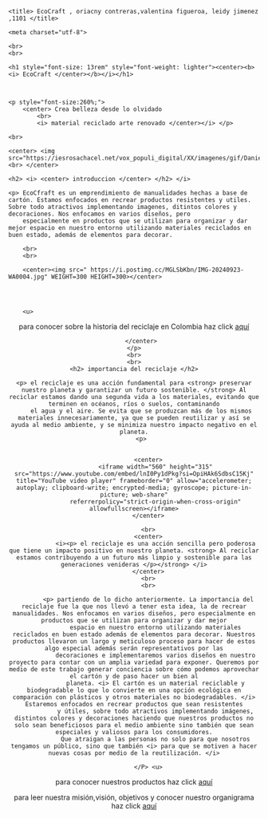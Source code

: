 <!doctype html>
<html>

<head>

    <title> EcoCraft , oriacny contreras,valentina figueroa, leidy jimenez ,1101 </title>

    <meta charset="utf-8">

</head>


<body background="https://i.postimg.cc/MGLSbKbn/IMG-20240923-WA0004.jpg">

    <br>
    <br>

    <h1 style="font-size: 13rem" style="font-weight: lighter"><center><b><i> EcoCraft </center></b></i></h1>



    <p style="font-size:260%;">
        <center> Crea belleza desde lo olvidado
            <br>
            <i> material reciclado arte renovado </center></i> </p>

    <br>

    <center> <img src="https://iesrosachacel.net/vox_populi_digital/XX/imagenes/gif/DanielHeras.gif" <br> </center>

    <h2> <i> <center> introduccion </center> </h2> </i>

    <p> EcoCfraft es un emprendimiento de manualidades hechas a base de cartón. Estamos enfocados en recrear productos resistentes y utiles. Sobre todo atractivos implementando imagenes, ditintos colores y decoraciones. Nos enfocamos en varios diseños, pero
        especialmente en productos que se utilizan para organizar y dar mejor espacio en nuestro entorno utilizando materiales reciclados en buen estado, además de elementos para decorar.

        <br>
        <br>

        <center><img src=" https://i.postimg.cc/MGLSbKbn/IMG-20240923-WA0004.jpg" WEIGHT=300 HEIGHT=300></center>




        <u>


<p> <center>  para conocer sobre la historia del reciclaje en Colombia haz click <a href= "https://youtu.be/PASaCHdjD8s?si=bu4F0sgDt_bVIn9f" > aquí</a>  </u>




        </center>
    </p>
    <br>
    <br>
    <h2> importancia del reciclaje </h2>

    <p> el reciclaje es una acción fundamental para <strong> preservar nuestro planeta y garantizar un futuro sostenible. </strong> Al reciclar estamos dando una segunda vida a los materiales, evitando que terminen en océanos, ríos o suelos, contaminando
        el agua y el aire. Se evita que se produzcan más de los mismos materiales innecesariamente, ya que se pueden reutilizar y así se ayuda al medio ambiente, y se minimiza nuestro impacto negativo en el planeta.
        <p>


            <center>
                <iframe width="560" height="315" src="https://www.youtube.com/embed/lnI0Py1dPkg?si=OpiHAk6SdbsC15Kj" title="YouTube video player" frameborder="0" allow="accelerometer; autoplay; clipboard-write; encrypted-media; gyroscope; picture-in-picture; web-share"
                referrerpolicy="strict-origin-when-cross-origin" allowfullscreen></iframe>
            </center>

            <br>
            <center>
                <i><p> el reciclaje es una acción sencilla pero poderosa que tiene un impacto positivo en nuestro planeta. <strong> Al reciclar estamos contribuyendo a un futuro más limpio y sostenible para las generaciones venideras </p></strong> </i>
            </center>
            <br>
            <br>

            <p> partiendo de lo dicho anteriormente. La importancia del reciclaje fue la que nos llevó a tener esta idea, la de recrear manualidades. Nos enfocamos en varios diseños, pero especialmente en productos que se utilizan para organizar y dar mejor
                espacio en nuestro entorno utilizando materiales reciclados en buen estado además de elementos para decorar. Nuestros productos llevaron un largo y meticuloso proceso para hacer de estos algo especial además serán representativos por las
                decoraciones e implementaremos varios diseños en nuestro proyecto para contar con un amplia variedad para exponer. Queremos por medio de este trabajo generar conciencia sobre cómo podemos aprovechar el cartón y de paso hacer un bien al
                planeta. <i> El cartón es un material reciclable y biodegradable lo que lo convierte en una opción ecológica en comparación con plásticos y otros materiales no biodegradables. </i> Estaremos enfocados en recrear productos que sean resistentes
                y útiles, sobre todo atractivos implementando imágenes, distintos colores y decoraciones haciendo que nuestros productos no solo sean beneficiosos para el medio ambiente sino también que sean especiales y valiosos para los consumidores.
                Que atraigan a las personas no solo para que nosotros tengamos un público, sino que también <i> para que se motiven a hacer nuevas cosas por medio de la reutilización. </i>

            </P> <u>
<p> <center>  para conocer nuestros productos haz click <a href= "file:///C:/Users/maria/Downloads/pag.%20de%20inf/emprendimiento%20presu%20.html" > aquí</a>  

<p> <center>  para leer nuestra misión,visión, objetivos y conocer nuestro organigrama haz click  <a href= "file:///C:/Users/WINDOWS%2010/Downloads/pagina%20secundaria.html" > aquí</a>  
</center> </p> </u>


</body>

</html>
